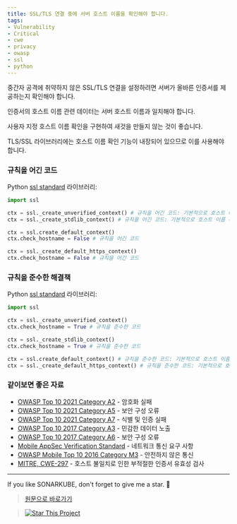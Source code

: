 ```yaml
---
title: SSL/TLS 연결 중에 서버 호스트 이름을 확인해야 합니다.
tags:
- Vulnerability
- Critical
- cwe
- privacy
- owasp
- ssl
- python
---
```


중간자 공격에 취약하지 않은 SSL/TLS 연결을 설정하려면 서버가 올바른 인증서를 제공하는지 확인해야 합니다.

인증서의 호스트 이름 관련 데이터는 서버 호스트 이름과 일치해야 합니다.

사용자 지정 호스트 이름 확인을 구현하여 새것을 만들지 않는 것이 좋습니다.

TLS/SSL 라이브러리에는 호스트 이름 확인 기능이 내장되어 있으므로 이를 사용해야 합니다.

### 규칙을 어긴 코드
Python [ssl standard](https://docs.python.org/3/library/ssl.html) 라이브러리:

```python
import ssl

ctx = ssl._create_unverified_context() # 규칙을 어긴 코드: 기본적으로 호스트 이름 확인은 수행되지 않습니다
ctx = ssl._create_stdlib_context() # 규칙을 어긴 코드: 기본적으로 호스트 이름 확인은 수행되지 않습니다

ctx = ssl.create_default_context()
ctx.check_hostname = False # 규칙을 어긴 코드

ctx = ssl._create_default_https_context()
ctx.check_hostname = False # 규칙을 어긴 코드
```



### 규칙을 준수한 해결책
Python [ssl standard](https://docs.python.org/3/library/ssl.html) 라이브러리:

```python
import ssl

ctx = ssl._create_unverified_context()
ctx.check_hostname = True # 규칙을 준수한 코드

ctx = ssl._create_stdlib_context()
ctx.check_hostname = True # 규칙을 준수한 코드

ctx = ssl.create_default_context() # 규칙을 준수한 코드: 기본적으로 호스트 이름 확인이 활성화되어 있습니다
ctx = ssl._create_default_https_context() # 규칙을 준수한 코드: 기본적으로 호스트 이름 확인이 활성화되어 있습니다
```


### 같이보면 좋은 자료
- [OWASP Top 10 2021 Category A2](https://owasp.org/Top10/A02_2021-Cryptographic_Failures/) - 암호화 실패
- [OWASP Top 10 2021 Category A5](https://owasp.org/Top10/A05_2021-Security_Misconfiguration/) - 보안 구성 오류
- [OWASP Top 10 2021 Category A7](https://owasp.org/Top10/A07_2021-Identification_and_Authentication_Failures/) - 식별 및 인증 실패
- [OWASP Top 10 2017 Category A3](https://owasp.org/www-project-top-ten/2017/A3_2017-Sensitive_Data_Exposure) - 민감한 데이터 노출
- [OWASP Top 10 2017 Category A6](https://owasp.org/www-project-top-ten/2017/A6_2017-Security_Misconfiguration) - 보안 구성 오류
- [Mobile AppSec Verification Standard](https://mobile-security.gitbook.io/masvs/security-requirements/0x10-v5-network_communication_requirements) - 네트워크 통신 요구 사항
- [OWASP Mobile Top 10 2016 Category M3](https://owasp.org/www-project-mobile-top-10/2016-risks/m3-insecure-communication) - 안전하지 않은 통신
- [MITRE, CWE-297](https://cwe.mitre.org/data/definitions/297) - 호스트 불일치로 인한 부적절한 인증서 유효성 검사
---


If you like SONARKUBE, don't forget to give me a star. :star2:

> [원문으로 바로가기](https://rules.sonarsource.com/python/type/Vulnerability/RSPEC-5527)

> [![Star This Project](https://img.shields.io/github/stars/kantabile/sonarkube.svg?label=Stars&style=social)](https://github.com/kantabile/sonarkube)